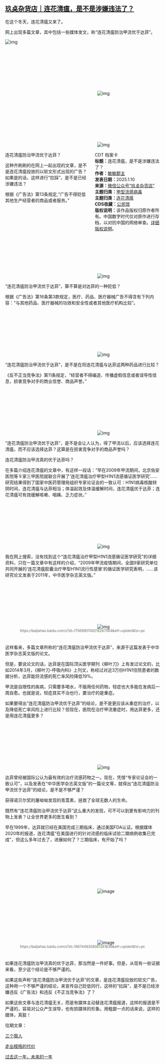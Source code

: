 <!--1736552776000-->
[玖奌杂货店｜连花清瘟，是不是涉嫌违法了？](https://chinadigitaltimes.net/chinese/714857.html)
------

<p>在这个冬天，连花清瘟又来了。</p><p>网上出现多篇文章，其中包括一些媒体发文，称“连花清瘟防治甲流优于达菲”。</p><p><img decoding="async" src="https://chinadigitaltimes.net/chinese/files/2025/01/post-714857-6781af1854fe4.png" alt="img"></p><p><img decoding="async" src="data:image/svg+xml,%3Csvg%20xmlns='http://www.w3.org/2000/svg'%20viewBox='0%200%200%200'%3E%3C/svg%3E" alt="img" data-lazy-src="https://chinadigitaltimes.net/chinese/files/2025/01/post-714857-6781af185aed4.png"><noscript><img decoding="async" src="https://chinadigitaltimes.net/chinese/files/2025/01/post-714857-6781af185aed4.png" alt="img"></noscript></p><p><img decoding="async" src="data:image/svg+xml,%3Csvg%20xmlns='http://www.w3.org/2000/svg'%20viewBox='0%200%200%200'%3E%3C/svg%3E" alt="img" data-lazy-src="https://chinadigitaltimes.net/chinese/files/2025/01/post-714857-6781af186169a.png"><noscript><img decoding="async" src="https://chinadigitaltimes.net/chinese/files/2025/01/post-714857-6781af186169a.png" alt="img"></noscript></p><div style="width:42%;float:right;padding-left:20px"><div class="su-spoiler su-spoiler-style-fancy su-spoiler-icon-chevron-circle" data-scroll-offset="0" data-anchor-in-url="no"><div class="su-spoiler-title" tabindex="0" role="button"><span class="su-spoiler-icon"></span>CDT 档案卡</div><div class="su-spoiler-content su-u-clearfix su-u-trim"><strong>标题：</strong>连花清瘟，是不是涉嫌违法了？<br><strong>作者：</strong><a href="https://chinadigitaltimes.net/space/玖奌杂货店" target="_blank">敏敏郡主</a><br><strong>发表日期：</strong>2025.1.10<br><strong>来源：</strong><a href="https://web.archive.org/web/https://mp.weixin.qq.com/s/zQ-g7T-ZOmfLIxlMzWBFWw" target="_blank">微信公众号“玖奌杂货店”</a><br><strong>主题归类：</strong><a href="https://chinadigitaltimes.net/space/甲型流感病毒" target="_blank">甲型流感病毒</a><br><strong>主题归类：</strong><a href="https://chinadigitaltimes.net/space/连花清瘟" target="_blank">连花清瘟</a><br><strong>CDS收藏：</strong><a href="https://chinadigitaltimes.net/space/%E5%85%AC%E6%B0%91%E9%A6%86" target="_blank" rel="noopener">公民馆</a><br><strong>版权说明：</strong>该作品版权归原作者所有。中国数字时代仅对原作进行存档，以对抗中国的网络审查。<a href="https://chinadigitaltimes.net/chinese/copyright">详细版权说明</a>。</div></div></div><p>连花清瘟防治甲流优于达菲？</p><p>这种齐刷刷的在网上一起出现的文章，是不是连花清瘟投放的以软文形式出现的广告？如果是的话，这样进行“拉踩”，是不是已经涉嫌违法？</p><p>根据《广告法》第13条规定,“广告不得贬低其他生产经营者的商品或者服务。”</p><p><img decoding="async" src="data:image/svg+xml,%3Csvg%20xmlns='http://www.w3.org/2000/svg'%20viewBox='0%200%200%200'%3E%3C/svg%3E" alt="img" data-lazy-src="https://chinadigitaltimes.net/chinese/files/2025/01/post-714857-6781af1869471.png"><noscript><img decoding="async" src="https://chinadigitaltimes.net/chinese/files/2025/01/post-714857-6781af1869471.png" alt="img"></noscript></p><p>“连花清瘟防治甲流优于达菲”，算不算是对达菲的一种贬低？</p><p>根据《广告法》第16条第3款规定，医疗、药品、医疗器械广告不得含有下列内容：“与其他药品、医疗器械的功效和安全性或者其他医疗机构比较”。</p><p><img decoding="async" src="data:image/svg+xml,%3Csvg%20xmlns='http://www.w3.org/2000/svg'%20viewBox='0%200%200%200'%3E%3C/svg%3E" alt="img" data-lazy-src="https://chinadigitaltimes.net/chinese/files/2025/01/post-714857-6781af187037e.png"><noscript><img decoding="async" src="https://chinadigitaltimes.net/chinese/files/2025/01/post-714857-6781af187037e.png" alt="img"></noscript></p><p>“连花清瘟防治甲流优于达菲”，是不是在将连花清瘟与达菲这两种药品进行比较？</p><p>《反不正当竞争法》第11条规定，“经营者不得编造、传播虚假信息或者误导性信息，损害竞争对手的商业信誉、商品声誉。”</p><p><img decoding="async" src="data:image/svg+xml,%3Csvg%20xmlns='http://www.w3.org/2000/svg'%20viewBox='0%200%200%200'%3E%3C/svg%3E" alt="img" data-lazy-src="https://chinadigitaltimes.net/chinese/files/2025/01/post-714857-6781af1876ec6.png"><noscript><img decoding="async" src="https://chinadigitaltimes.net/chinese/files/2025/01/post-714857-6781af1876ec6.png" alt="img"></noscript></p><p>“连花清瘟防治甲流优于达菲”，是不是会让人认为，得了甲流以后，应该选择连花清瘟，而不应该选择达菲？这算是在损害竞争对手的商品声誉吗？</p><p>连花清瘟防治甲流真的优于达菲吗？</p><p>在多篇介绍连花清瘟的文章中，有这样一段话：“早在2009年甲流期间，北京佑安医院等９家三甲医院就联合开展了‘连花清瘟治疗甲型H1N1流感循证医学研究’……研究结果得到了国家中医药管理局组织专家论证会的一致认可：H1N1病毒核酸转阴时间，连花清瘟与达菲相当；体温起效及体温缓解时间，连花清瘟优于达菲；连花清瘟可有效缓解咳嗽、咽痛、乏力症状。”</p><p><img decoding="async" src="data:image/svg+xml,%3Csvg%20xmlns='http://www.w3.org/2000/svg'%20viewBox='0%200%200%200'%3E%3C/svg%3E" alt="img" data-lazy-src="https://chinadigitaltimes.net/chinese/files/2025/01/post-714857-6781af187de2d.png"><noscript><img decoding="async" src="https://chinadigitaltimes.net/chinese/files/2025/01/post-714857-6781af187de2d.png" alt="img"></noscript></p><p>我在网上搜索，没有找到这个“连花清瘟治疗甲型H1N1流感循证医学研究”的详细资料，只在一篇文章中有这样的介绍，“2009年甲流疫情期间，全国9家研究单位共同开展的‘连花清瘟胶囊治疗甲型H1N1流行性感冒’的循证医学研究表明，……该研究论文发表于2011年，中华医学杂志英文版。”</p><p><img decoding="async" src="data:image/svg+xml,%3Csvg%20xmlns='http://www.w3.org/2000/svg'%20viewBox='0%200%200%200'%3E%3C/svg%3E" alt="img" data-lazy-src="https://chinadigitaltimes.net/chinese/files/2025/01/post-714857-6781af188438b.png"><noscript><img decoding="async" src="https://chinadigitaltimes.net/chinese/files/2025/01/post-714857-6781af188438b.png" alt="img"></noscript></p><span style="font-size: 0.8em;color: #666;display: block;text-align: center;margin-bottom:32px; margin-top: -20px;line-height:22px;">https://baijiahao.baidu.com/s?id=1756990749216267564&amp;wfr=spider&amp;for=pc</span><p>这样看来，多篇文章所称的“连花清瘟防治甲流优于达菲”，来源于这篇发表于中华医学杂志英文版的论文。</p><p>但是，要说论文的话，达菲是在国际顶尖医学期刊《柳叶刀》上有发过论文的，比如2014年3月，《柳叶刀-呼吸内科》上刊文，称经过对近3万份H1N1住院患者的数据分析，达菲能将流感的死亡率风险降低19%。</p><p>甲流是自限性的疾病，只需要多喝水，不服用任何药物，轻症也大多能在发病后一周自愈。也就是说，轻症其实不治也行，要治疗的是重症。</p><p>如果要得出“连花清瘟防治甲流优于达菲”的结论，是不是更应该从重症的治疗，以及降低死亡率风险上进行比较？但现在，医院在治疗甲流重症时，用达菲更多，还是用连花清瘟更多？</p><p><img decoding="async" src="data:image/svg+xml,%3Csvg%20xmlns='http://www.w3.org/2000/svg'%20viewBox='0%200%200%200'%3E%3C/svg%3E" alt="img" data-lazy-src="https://chinadigitaltimes.net/chinese/files/2025/01/post-714857-6781af188c195."><noscript><img decoding="async" src="https://chinadigitaltimes.net/chinese/files/2025/01/post-714857-6781af188c195." alt="img"></noscript></p><p>达菲曾经被国际公认为最有效的治疗流感药物之一。现在，凭借“专家论证会的一致认可”，以及发表在“中华医学杂志英文版”的一篇论文等，就得出“连花清瘟防治甲流优于达菲”的结论，是不是不够严谨？</p><p>获得诺贝尔奖的屠呦呦发现的青蒿素，拯救了全球无数人的生命。</p><p>既然有“连花清瘟防治甲流优于达菲”这么重大的发现，可不可以到更有影响力的刊物上发表？让全世界更多的医生看到？</p><p>早在1999年，达菲就已经在美国完成三期临床，通过美国FDA认证。根据媒体2020年的报道，连花清瘟“在美国进行的针对流感的临床试验二期病例收集已完成”，但这么多年过去了，进展如何了？三期临床，有开始了吗？</p><p><img decoding="async" src="data:image/svg+xml,%3Csvg%20xmlns='http://www.w3.org/2000/svg'%20viewBox='0%200%200%200'%3E%3C/svg%3E" alt="image" data-lazy-src="https://chinadigitaltimes.net/chinese/files/2025/01/post-714857-6781af1892b80.png"><noscript><img decoding="async" src="https://chinadigitaltimes.net/chinese/files/2025/01/post-714857-6781af1892b80.png" alt="image"></noscript></p><p><img decoding="async" src="data:image/svg+xml,%3Csvg%20xmlns='http://www.w3.org/2000/svg'%20viewBox='0%200%200%200'%3E%3C/svg%3E" alt="image" data-lazy-src="https://chinadigitaltimes.net/chinese/files/2025/01/post-714857-6781af189a0a1.png"><noscript><img decoding="async" src="https://chinadigitaltimes.net/chinese/files/2025/01/post-714857-6781af189a0a1.png" alt="image"></noscript></p><span style="font-size: 0.8em;color: #666;display: block;text-align: center;margin-bottom:32px; margin-top: -20px;line-height:22px;">https://baijiahao.baidu.com/s?id=1667448308061261836&amp;wfr=spider&amp;for=pc</span><p>如果连花清瘟防治甲流真的优于达菲，那当然是一件好事。但是，从现有一些证据来看，至少这个结论是不够严谨的。</p><p>如果这些声称“连花清瘟防治甲流优于达菲”的文章，是连花清瘟投放的软文广告，这种用一个不够严谨的结论，来宣传自己贬低同行，这样的“拉踩”，是不是已经涉嫌违反《广告法》和违反《不正当竞争法》了？</p><p>如果这些文章与连花清瘟无关，而是有媒体主动替连花清瘟报道，这样的报道是不严谨的，容易对公众产生误导，也有损媒体的形象。用粗鄙一点的话来说，这样的媒体，真脏！</p><p>往期文章：</p><p><a href="https://mp.weixin.qq.com/s?__biz=MzU1NzU5MjU1Ng==&amp;mid=2247493961&amp;idx=1&amp;sn=2f05e8a9331fdb17743a645eeffbf49b&amp;scene=21#wechat_redirect">三个狠人</a></p><p><a href="https://mp.weixin.qq.com/s?__biz=MjM5NDMyOTExMg==&amp;mid=2455631601&amp;idx=1&amp;sn=737bdbced6fafc7c6804475aca0197f3&amp;scene=21#wechat_redirect">走出桎梏的代价</a></p><p><a href="https://mp.weixin.qq.com/s?__biz=MzI4OTc5MDEyNA==&amp;mid=2247501889&amp;idx=1&amp;sn=50651dd56725f7e24c33407a19fc244f&amp;scene=21#wechat_redirect">过去这一年，未来的一年</a></p><div class="addtoany_share_save_container addtoany_content addtoany_content_bottom"><div class="a2a_kit a2a_kit_size_32 addtoany_list" data-a2a-url="https://chinadigitaltimes.net/chinese/714857.html" data-a2a-title="玖奌杂货店｜连花清瘟，是不是涉嫌违法了？"><a class="a2a_button_facebook" href="https://www.addtoany.com/add_to/facebook?linkurl=https%3A%2F%2Fchinadigitaltimes.net%2Fchinese%2F714857.html&amp;linkname=%E7%8E%96%E5%A5%8C%E6%9D%82%E8%B4%A7%E5%BA%97%EF%BD%9C%E8%BF%9E%E8%8A%B1%E6%B8%85%E7%98%9F%EF%BC%8C%E6%98%AF%E4%B8%8D%E6%98%AF%E6%B6%89%E5%AB%8C%E8%BF%9D%E6%B3%95%E4%BA%86%EF%BC%9F" title="Facebook" rel="nofollow noopener" target="_blank"></a><a class="a2a_button_twitter" href="https://www.addtoany.com/add_to/twitter?linkurl=https%3A%2F%2Fchinadigitaltimes.net%2Fchinese%2F714857.html&amp;linkname=%E7%8E%96%E5%A5%8C%E6%9D%82%E8%B4%A7%E5%BA%97%EF%BD%9C%E8%BF%9E%E8%8A%B1%E6%B8%85%E7%98%9F%EF%BC%8C%E6%98%AF%E4%B8%8D%E6%98%AF%E6%B6%89%E5%AB%8C%E8%BF%9D%E6%B3%95%E4%BA%86%EF%BC%9F" title="Twitter" rel="nofollow noopener" target="_blank"></a><a class="a2a_button_telegram" href="https://www.addtoany.com/add_to/telegram?linkurl=https%3A%2F%2Fchinadigitaltimes.net%2Fchinese%2F714857.html&amp;linkname=%E7%8E%96%E5%A5%8C%E6%9D%82%E8%B4%A7%E5%BA%97%EF%BD%9C%E8%BF%9E%E8%8A%B1%E6%B8%85%E7%98%9F%EF%BC%8C%E6%98%AF%E4%B8%8D%E6%98%AF%E6%B6%89%E5%AB%8C%E8%BF%9D%E6%B3%95%E4%BA%86%EF%BC%9F" title="Telegram" rel="nofollow noopener" target="_blank"></a><a class="a2a_button_reddit" href="https://www.addtoany.com/add_to/reddit?linkurl=https%3A%2F%2Fchinadigitaltimes.net%2Fchinese%2F714857.html&amp;linkname=%E7%8E%96%E5%A5%8C%E6%9D%82%E8%B4%A7%E5%BA%97%EF%BD%9C%E8%BF%9E%E8%8A%B1%E6%B8%85%E7%98%9F%EF%BC%8C%E6%98%AF%E4%B8%8D%E6%98%AF%E6%B6%89%E5%AB%8C%E8%BF%9D%E6%B3%95%E4%BA%86%EF%BC%9F" title="Reddit" rel="nofollow noopener" target="_blank"></a><a class="a2a_button_whatsapp" href="https://www.addtoany.com/add_to/whatsapp?linkurl=https%3A%2F%2Fchinadigitaltimes.net%2Fchinese%2F714857.html&amp;linkname=%E7%8E%96%E5%A5%8C%E6%9D%82%E8%B4%A7%E5%BA%97%EF%BD%9C%E8%BF%9E%E8%8A%B1%E6%B8%85%E7%98%9F%EF%BC%8C%E6%98%AF%E4%B8%8D%E6%98%AF%E6%B6%89%E5%AB%8C%E8%BF%9D%E6%B3%95%E4%BA%86%EF%BC%9F" title="WhatsApp" rel="nofollow noopener" target="_blank"></a><a class="a2a_button_email" href="https://www.addtoany.com/add_to/email?linkurl=https%3A%2F%2Fchinadigitaltimes.net%2Fchinese%2F714857.html&amp;linkname=%E7%8E%96%E5%A5%8C%E6%9D%82%E8%B4%A7%E5%BA%97%EF%BD%9C%E8%BF%9E%E8%8A%B1%E6%B8%85%E7%98%9F%EF%BC%8C%E6%98%AF%E4%B8%8D%E6%98%AF%E6%B6%89%E5%AB%8C%E8%BF%9D%E6%B3%95%E4%BA%86%EF%BC%9F" title="Email" rel="nofollow noopener" target="_blank"></a><a class="a2a_button_copy_link" href="https://www.addtoany.com/add_to/copy_link?linkurl=https%3A%2F%2Fchinadigitaltimes.net%2Fchinese%2F714857.html&amp;linkname=%E7%8E%96%E5%A5%8C%E6%9D%82%E8%B4%A7%E5%BA%97%EF%BD%9C%E8%BF%9E%E8%8A%B1%E6%B8%85%E7%98%9F%EF%BC%8C%E6%98%AF%E4%B8%8D%E6%98%AF%E6%B6%89%E5%AB%8C%E8%BF%9D%E6%B3%95%E4%BA%86%EF%BC%9F" title="Copy Link" rel="nofollow noopener" target="_blank"></a><a class="a2a_dd addtoany_share_save addtoany_share" href="https://www.addtoany.com/share"></a></div></div>
